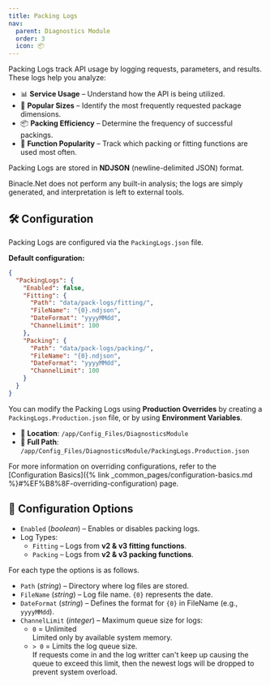 ```yaml
---
title: Packing Logs
nav:
  parent: Diagnostics Module
  order: 3
  icon: 📦
---
```


Packing Logs track API usage by logging requests, parameters, and results. These logs help you analyze:

- 📊 **Service Usage** – Understand how the API is being utilized.
- 📏 **Popular Sizes** – Identify the most frequently requested package dimensions.
- 📦 **Packing Efficiency** – Determine the frequency of successful packings.
- 🔄 **Function Popularity** – Track which packing or fitting functions are used most often.

Packing Logs are stored in **NDJSON** (newline-delimited JSON) format.

Binacle.Net does not perform any built-in analysis; the logs are simply generated, and interpretation is left
to external tools.

## 🛠️ Configuration
Packing Logs are configured via the `PackingLogs.json` file.

**Default configuration:**
```json
{
  "PackingLogs": {
    "Enabled": false,
    "Fitting": {
      "Path": "data/pack-logs/fitting/",
      "FileName": "{0}.ndjson",
      "DateFormat": "yyyyMMdd",
      "ChannelLimit": 100
    },
    "Packing": {
      "Path": "data/pack-logs/packing/",
      "FileName": "{0}.ndjson",
      "DateFormat": "yyyyMMdd",
      "ChannelLimit": 100
    }
  }
}
```

You can modify the Packing Logs using **Production Overrides** by creating a
`PackingLogs.Production.json` file, or by using **Environment Variables**.
- 📁 **Location**: `/app/Config_Files/DiagnosticsModule`
- 📌 **Full Path**: `/app/Config_Files/DiagnosticsModule/PackingLogs.Production.json`

For more information on overriding configurations, refer to the
[Configuration Basics]({% link _common_pages/configuration-basics.md %}#%EF%B8%8F-overriding-configuration) page.

## 🔧 Configuration Options
- `Enabled` (_boolean_) – Enables or disables packing logs.
- Log Types:
    - `Fitting` – Logs from **v2 & v3 fitting functions**.
    - `Packing` – Logs from **v2 & v3 packing functions**.

For each type the options is as follows.
- `Path` (_string_) – Directory where log files are stored.
- `FileName` (_string_) – Log file name. `{0}` represents the date.
- `DateFormat` (_string_) – Defines the format for `{0}` in FileName (e.g., `yyyyMMdd`).
- `ChannelLimit` (_integer_) – Maximum queue size for logs:
    - `0` = Unlimited <br>
      Limited only by available system memory.
    - `> 0` = Limits the log queue size. <br>
      If requests come in and the log writter can't keep up causing the
      queue to exceed this limit, then the newest logs will be dropped to prevent system overload.
